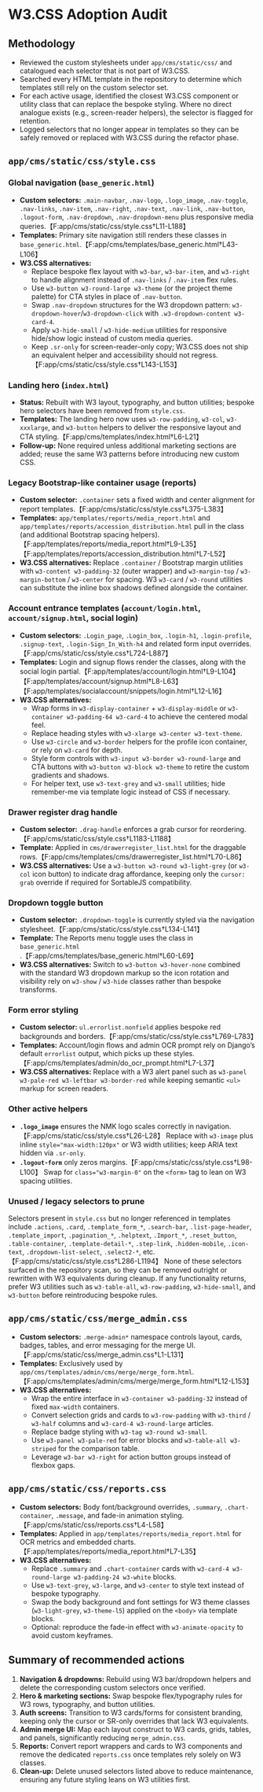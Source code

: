 # W3.CSS Adoption Audit

## Methodology
- Reviewed the custom stylesheets under `app/cms/static/css/` and catalogued each selector that is not part of W3.CSS.
- Searched every HTML template in the repository to determine which templates still rely on the custom selector set.
- For each active usage, identified the closest W3.CSS component or utility class that can replace the bespoke styling. Where no direct analogue exists (e.g., screen-reader helpers), the selector is flagged for retention.
- Logged selectors that no longer appear in templates so they can be safely removed or replaced with W3.CSS during the refactor phase.

## `app/cms/static/css/style.css`

### Global navigation (`base_generic.html`)
- **Custom selectors:** `.main-navbar`, `.nav-logo`, `.logo_image`, `.nav-toggle`, `.nav-links`, `.nav-item`, `.nav-right`, `.nav-text`, `.nav-link`, `.nav-button`, `.logout-form`, `.nav-dropdown`, `.nav-dropdown-menu` plus responsive media queries.【F:app/cms/static/css/style.css†L11-L188】
- **Templates:** Primary site navigation still renders these classes in `base_generic.html`.【F:app/cms/templates/base_generic.html†L43-L106】
- **W3.CSS alternatives:**
  - Replace bespoke flex layout with `w3-bar`, `w3-bar-item`, and `w3-right` to handle alignment instead of `.nav-links` / `.nav-item` flex rules.
  - Use `w3-button w3-round-large w3-theme` (or the project theme palette) for CTA styles in place of `.nav-button`.
  - Swap `.nav-dropdown` structures for the W3 dropdown pattern: `w3-dropdown-hover`/`w3-dropdown-click` with `.w3-dropdown-content w3-card-4`.
  - Apply `w3-hide-small` / `w3-hide-medium` utilities for responsive hide/show logic instead of custom media queries.
  - Keep `.sr-only` for screen-reader-only copy; W3.CSS does not ship an equivalent helper and accessibility should not regress.【F:app/cms/static/css/style.css†L143-L153】

### Landing hero (`index.html`)
- **Status:** Rebuilt with W3 layout, typography, and button utilities; bespoke hero selectors have been removed from `style.css`.
- **Templates:** The landing hero now uses `w3-row-padding`, `w3-col`, `w3-xxxlarge`, and `w3-button` helpers to deliver the responsive layout and CTA styling.【F:app/cms/templates/index.html†L6-L21】
- **Follow-up:** None required unless additional marketing sections are added; reuse the same W3 patterns before introducing new custom CSS.

### Legacy Bootstrap-like container usage (reports)
- **Custom selector:** `.container` sets a fixed width and center alignment for report templates.【F:app/cms/static/css/style.css†L375-L383】
- **Templates:** `app/templates/reports/media_report.html` and `app/templates/reports/accession_distribution.html` pull in the class (and additional Bootstrap spacing helpers).【F:app/templates/reports/media_report.html†L9-L35】【F:app/templates/reports/accession_distribution.html†L7-L52】
- **W3.CSS alternatives:** Replace `.container` / Bootstrap margin utilities with `w3-content w3-padding-32` (outer wrapper) and `w3-margin-top` / `w3-margin-bottom` / `w3-center` for spacing. W3 `w3-card` / `w3-round` utilities can substitute the inline box shadows defined alongside the container.

### Account entrance templates (`account/login.html`, `account/signup.html`, social login)
- **Custom selectors:** `.Login_page`, `.Login_box`, `.login-h1`, `.login-profile`, `.signup-text`, `.login-Sign_In_With-h4` and related form input overrides.【F:app/cms/static/css/style.css†L724-L887】
- **Templates:** Login and signup flows render the classes, along with the social login partial.【F:app/templates/account/login.html†L9-L104】【F:app/templates/account/signup.html†L8-L63】【F:app/templates/socialaccount/snippets/login.html†L12-L16】
- **W3.CSS alternatives:**
  - Wrap forms in `w3-display-container` + `w3-display-middle` or `w3-container w3-padding-64 w3-card-4` to achieve the centered modal feel.
  - Replace heading styles with `w3-xlarge w3-center w3-text-theme`.
  - Use `w3-circle` and `w3-border` helpers for the profile icon container, or rely on `w3-card` for depth.
  - Style form controls with `w3-input w3-border w3-round-large` and CTA buttons with `w3-button w3-block w3-theme` to retire the custom gradients and shadows.
  - For helper text, use `w3-text-grey` and `w3-small` utilities; hide remember-me via template logic instead of CSS if necessary.

### Drawer register drag handle
- **Custom selector:** `.drag-handle` enforces a grab cursor for reordering.【F:app/cms/static/css/style.css†L1183-L1188】
- **Template:** Applied in `cms/drawerregister_list.html` for the draggable rows.【F:app/cms/templates/cms/drawerregister_list.html†L70-L86】
- **W3.CSS alternatives:** Use a `w3-button w3-round w3-light-grey` (or `w3-col` icon button) to indicate drag affordance, keeping only the `cursor: grab` override if required for SortableJS compatibility.

### Dropdown toggle button
- **Custom selector:** `.dropdown-toggle` is currently styled via the navigation stylesheet.【F:app/cms/static/css/style.css†L134-L141】
- **Template:** The Reports menu toggle uses the class in `base_generic.html`.【F:app/cms/templates/base_generic.html†L60-L69】
- **W3.CSS alternatives:** Switch to `w3-button w3-hover-none` combined with the standard W3 dropdown markup so the icon rotation and visibility rely on `w3-show` / `w3-hide` classes rather than bespoke transforms.

### Form error styling
- **Custom selector:** `ul.errorlist.nonfield` applies bespoke red backgrounds and borders.【F:app/cms/static/css/style.css†L769-L783】
- **Templates:** Account/login flows and admin OCR prompt rely on Django’s default `errorlist` output, which picks up these styles.【F:app/cms/templates/admin/do_ocr_prompt.html†L7-L37】
- **W3.CSS alternatives:** Replace with a W3 alert panel such as `w3-panel w3-pale-red w3-leftbar w3-border-red` while keeping semantic `<ul>` markup for screen readers.

### Other active helpers
- **`.logo_image`** ensures the NMK logo scales correctly in navigation.【F:app/cms/static/css/style.css†L26-L28】 Replace with `w3-image` plus inline `style="max-width:120px"` or W3 width utilities; keep ARIA text hidden via `.sr-only`.
- **`.logout-form`** only zeros margins.【F:app/cms/static/css/style.css†L98-L100】 Swap for `class="w3-margin-0"` on the `<form>` tag to lean on W3 spacing utilities.

### Unused / legacy selectors to prune
Selectors present in `style.css` but no longer referenced in templates include `.actions`, `.card`, `.template_form_*`, `.search-bar`, `.list-page-header`, `.template_import`, `.pagination_*`, `.helptext`, `.Import_*`, `.reset_button`, `.table-container`, `.template-detail-*`, `.step-link`, `.hidden-mobile`, `.icon-text`, `.dropdown-list-select`, `.select2-*`, etc.【F:app/cms/static/css/style.css†L286-L1194】 None of these selectors surfaced in the repository scan, so they can be removed outright or rewritten with W3 equivalents during cleanup. If any functionality returns, prefer W3 utilities such as `w3-table-all`, `w3-row-padding`, `w3-hide-small`, and `w3-button` before reintroducing bespoke rules.

## `app/cms/static/css/merge_admin.css`
- **Custom selectors:** `.merge-admin*` namespace controls layout, cards, badges, tables, and error messaging for the merge UI.【F:app/cms/static/css/merge_admin.css†L1-L131】
- **Templates:** Exclusively used by `app/cms/templates/admin/cms/merge/merge_form.html`.【F:app/cms/templates/admin/cms/merge/merge_form.html†L12-L153】
- **W3.CSS alternatives:**
  - Wrap the entire interface in `w3-container w3-padding-32` instead of fixed `max-width` containers.
  - Convert selection grids and cards to `w3-row-padding` with `w3-third` / `w3-half` columns and `w3-card-4 w3-round-large` articles.
  - Replace badge styling with `w3-tag w3-round w3-small`.
  - Use `w3-panel w3-pale-red` for error blocks and `w3-table-all w3-striped` for the comparison table.
  - Leverage `w3-bar w3-right` for action button groups instead of flexbox gaps.

## `app/cms/static/css/reports.css`
- **Custom selectors:** Body font/background overrides, `.summary`, `.chart-container`, `.message`, and fade-in animation styling.【F:app/cms/static/css/reports.css†L4-L58】
- **Templates:** Applied in `app/templates/reports/media_report.html` for OCR metrics and embedded charts.【F:app/templates/reports/media_report.html†L7-L35】
- **W3.CSS alternatives:**
  - Replace `.summary` and `.chart-container` cards with `w3-card-4 w3-round-large w3-padding-24 w3-white` blocks.
  - Use `w3-text-grey`, `w3-large`, and `w3-center` to style text instead of bespoke typography.
  - Swap the body background and font settings for W3 theme classes (`w3-light-grey`, `w3-theme-l5`) applied on the `<body>` via template blocks.
  - Optional: reproduce the fade-in effect with `w3-animate-opacity` to avoid custom keyframes.

## Summary of recommended actions
1. **Navigation & dropdowns:** Rebuild using W3 bar/dropdown helpers and delete the corresponding custom selectors once verified.
2. **Hero & marketing sections:** Swap bespoke flex/typography rules for W3 rows, typography, and button utilities.
3. **Auth screens:** Transition to W3 cards/forms for consistent branding, keeping only the cursor or SR-only overrides that lack W3 equivalents.
4. **Admin merge UI:** Map each layout construct to W3 cards, grids, tables, and panels, significantly reducing `merge_admin.css`.
5. **Reports:** Convert report wrappers and cards to W3 components and remove the dedicated `reports.css` once templates rely solely on W3 classes.
6. **Clean-up:** Delete unused selectors listed above to reduce maintenance, ensuring any future styling leans on W3 utilities first.
